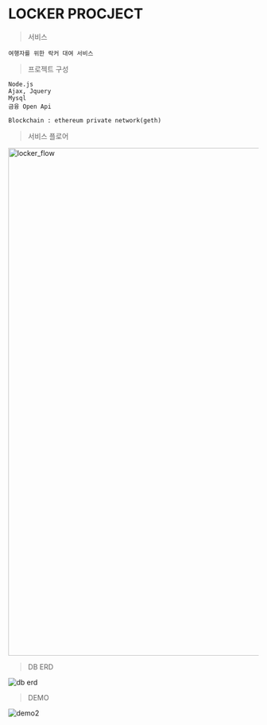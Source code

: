 # LOCKER PROCJECT

> 서비스

    여행자를 위한 락커 대여 서비스

> 프로젝트 구성

    Node.js
    Ajax, Jquery
    Mysql
    금융 Open Api

    Blockchain : ethereum private network(geth)

> 서비스 플로어

<img width="1022" alt="locker_flow" src="https://user-images.githubusercontent.com/26784875/61586936-6186c600-abba-11e9-8ea5-d7c7a5a7ad88.png">

> DB ERD

![db erd](https://user-images.githubusercontent.com/26784875/61587197-651d4b80-abc0-11e9-9296-78ab28b6d1c0.png)

> DEMO

![demo2](https://user-images.githubusercontent.com/26784875/61587138-2dfa6a80-abbf-11e9-9c8e-2c5f87c19f9a.gif)


    


